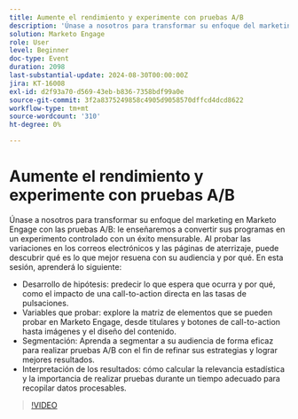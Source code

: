 ```yaml
---
title: Aumente el rendimiento y experimente con pruebas A/B
description: 'Únase a nosotros para transformar su enfoque del marketing en Marketo Engage con las pruebas A/B: le enseñaremos a convertir sus programas en un experimento controlado con un éxito mensurable. Al probar las variaciones en los correos electrónicos y las páginas de aterrizaje, puede descubrir qué es lo que mejor resuena con su audiencia y por qué. En esta sesión, aprenderá a desarrollar hipótesis para predecir lo que espera que ocurra y por qué, como el impacto de un call-to-action directo en las tasas de pulsaciones. Variables para probar: explore la matriz de elementos que se pueden probar en Marketo Engage, desde titulares y botones de call-to-action hasta imágenes y el diseño del contenido. La segmentación le permite segmentar a su audiencia de forma eficaz para realizar pruebas A/B con el fin de refinar sus estrategias y lograr mejores resultados.  Interpretación de los resultados: cómo calcular la relevancia estadística y la importancia de realizar pruebas durante un tiempo adecuado para recopilar datos procesables.'
solution: Marketo Engage
role: User
level: Beginner
doc-type: Event
duration: 2098
last-substantial-update: 2024-08-30T00:00:00Z
jira: KT-16008
exl-id: d2f93a70-d569-43eb-b836-7358bdf99a0e
source-git-commit: 3f2a8375249858c4905d9058570dffcd4dcd8622
workflow-type: tm+mt
source-wordcount: '310'
ht-degree: 0%

---
```


# Aumente el rendimiento y experimente con pruebas A/B

Únase a nosotros para transformar su enfoque del marketing en Marketo Engage con las pruebas A/B: le enseñaremos a convertir sus programas en un experimento controlado con un éxito mensurable. Al probar las variaciones en los correos electrónicos y las páginas de aterrizaje, puede descubrir qué es lo que mejor resuena con su audiencia y por qué. En esta sesión, aprenderá lo siguiente:

* Desarrollo de hipótesis: predecir lo que espera que ocurra y por qué, como el impacto de una call-to-action directa en las tasas de pulsaciones.
* Variables que probar: explore la matriz de elementos que se pueden probar en Marketo Engage, desde titulares y botones de call-to-action hasta imágenes y el diseño del contenido.
* Segmentación: Aprenda a segmentar a su audiencia de forma eficaz para realizar pruebas A/B con el fin de refinar sus estrategias y lograr mejores resultados.
* Interpretación de los resultados: cómo calcular la relevancia estadística y la importancia de realizar pruebas durante un tiempo adecuado para recopilar datos procesables.

>[!VIDEO](https://video.tv.adobe.com/v/3432955/?learn=on)
